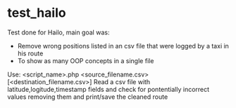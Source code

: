 test_hailo
==========
Test done for Hailo, main goal was:
- Remove wrong positions listed in an csv file that were logged by a taxi in his route
- To show as many OOP concepts in a single file


Use: <script_name>.php <source_filename.csv> [<destination_filename.csv>]
Read a csv file with latitude,logitude,timestamp fields and check for pontentially 
incorrect values removing them and print/save the cleaned route
